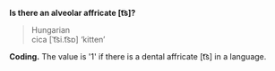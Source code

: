 **Is there an alveolar affricate [t͡s]?**

>Hungarian<br/>
>cica [ˈt͡si.t͡sɒ] ‘kitten’

**Coding.** The value is '1' if there is a dental affricate [t͡s] in a language.
